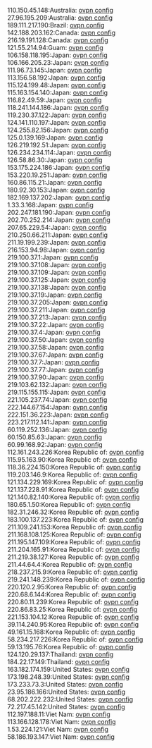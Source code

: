 110.150.45.148:Australia: [ovpn config](vpn/110_150_45_148.ovpn)  
27.96.195.209:Australia: [ovpn config](vpn/27_96_195_209.ovpn)  
189.111.217.190:Brazil: [ovpn config](vpn/189_111_217_190.ovpn)  
142.188.203.162:Canada: [ovpn config](vpn/142_188_203_162.ovpn)  
216.19.191.128:Canada: [ovpn config](vpn/216_19_191_128.ovpn)  
121.55.214.94:Guam: [ovpn config](vpn/121_55_214_94.ovpn)  
106.158.118.195:Japan: [ovpn config](vpn/106_158_118_195.ovpn)  
106.166.205.23:Japan: [ovpn config](vpn/106_166_205_23.ovpn)  
111.96.73.145:Japan: [ovpn config](vpn/111_96_73_145.ovpn)  
113.156.58.192:Japan: [ovpn config](vpn/113_156_58_192.ovpn)  
115.124.199.48:Japan: [ovpn config](vpn/115_124_199_48.ovpn)  
115.163.154.140:Japan: [ovpn config](vpn/115_163_154_140.ovpn)  
116.82.49.59:Japan: [ovpn config](vpn/116_82_49_59.ovpn)  
118.241.144.186:Japan: [ovpn config](vpn/118_241_144_186.ovpn)  
119.230.37.122:Japan: [ovpn config](vpn/119_230_37_122.ovpn)  
124.141.110.197:Japan: [ovpn config](vpn/124_141_110_197.ovpn)  
124.255.82.156:Japan: [ovpn config](vpn/124_255_82_156.ovpn)  
125.0.139.169:Japan: [ovpn config](vpn/125_0_139_169.ovpn)  
126.219.192.51:Japan: [ovpn config](vpn/126_219_192_51.ovpn)  
126.234.234.114:Japan: [ovpn config](vpn/126_234_234_114.ovpn)  
126.58.86.30:Japan: [ovpn config](vpn/126_58_86_30.ovpn)  
153.175.224.186:Japan: [ovpn config](vpn/153_175_224_186.ovpn)  
153.220.19.251:Japan: [ovpn config](vpn/153_220_19_251.ovpn)  
160.86.115.21:Japan: [ovpn config](vpn/160_86_115_21.ovpn)  
180.92.30.153:Japan: [ovpn config](vpn/180_92_30_153.ovpn)  
182.169.137.202:Japan: [ovpn config](vpn/182_169_137_202.ovpn)  
1.33.3.168:Japan: [ovpn config](vpn/1_33_3_168.ovpn)  
202.247.181.190:Japan: [ovpn config](vpn/202_247_181_190.ovpn)  
202.70.252.214:Japan: [ovpn config](vpn/202_70_252_214.ovpn)  
207.65.229.54:Japan: [ovpn config](vpn/207_65_229_54.ovpn)  
210.250.66.211:Japan: [ovpn config](vpn/210_250_66_211.ovpn)  
211.19.199.239:Japan: [ovpn config](vpn/211_19_199_239.ovpn)  
216.153.94.98:Japan: [ovpn config](vpn/216_153_94_98.ovpn)  
219.100.37.1:Japan: [ovpn config](vpn/219_100_37_1.ovpn)  
219.100.37.108:Japan: [ovpn config](vpn/219_100_37_108.ovpn)  
219.100.37.109:Japan: [ovpn config](vpn/219_100_37_109.ovpn)  
219.100.37.125:Japan: [ovpn config](vpn/219_100_37_125.ovpn)  
219.100.37.138:Japan: [ovpn config](vpn/219_100_37_138.ovpn)  
219.100.37.19:Japan: [ovpn config](vpn/219_100_37_19.ovpn)  
219.100.37.205:Japan: [ovpn config](vpn/219_100_37_205.ovpn)  
219.100.37.211:Japan: [ovpn config](vpn/219_100_37_211.ovpn)  
219.100.37.213:Japan: [ovpn config](vpn/219_100_37_213.ovpn)  
219.100.37.22:Japan: [ovpn config](vpn/219_100_37_22.ovpn)  
219.100.37.4:Japan: [ovpn config](vpn/219_100_37_4.ovpn)  
219.100.37.50:Japan: [ovpn config](vpn/219_100_37_50.ovpn)  
219.100.37.58:Japan: [ovpn config](vpn/219_100_37_58.ovpn)  
219.100.37.67:Japan: [ovpn config](vpn/219_100_37_67.ovpn)  
219.100.37.7:Japan: [ovpn config](vpn/219_100_37_7.ovpn)  
219.100.37.77:Japan: [ovpn config](vpn/219_100_37_77.ovpn)  
219.100.37.90:Japan: [ovpn config](vpn/219_100_37_90.ovpn)  
219.103.62.132:Japan: [ovpn config](vpn/219_103_62_132.ovpn)  
219.115.155.115:Japan: [ovpn config](vpn/219_115_155_115.ovpn)  
221.105.237.74:Japan: [ovpn config](vpn/221_105_237_74.ovpn)  
222.144.67.154:Japan: [ovpn config](vpn/222_144_67_154.ovpn)  
222.151.36.223:Japan: [ovpn config](vpn/222_151_36_223.ovpn)  
223.217.112.141:Japan: [ovpn config](vpn/223_217_112_141.ovpn)  
60.119.252.136:Japan: [ovpn config](vpn/60_119_252_136.ovpn)  
60.150.85.63:Japan: [ovpn config](vpn/60_150_85_63.ovpn)  
60.99.168.92:Japan: [ovpn config](vpn/60_99_168_92.ovpn)  
112.161.243.226:Korea Republic of: [ovpn config](vpn/112_161_243_226.ovpn)  
115.95.163.90:Korea Republic of: [ovpn config](vpn/115_95_163_90.ovpn)  
118.36.224.150:Korea Republic of: [ovpn config](vpn/118_36_224_150.ovpn)  
119.203.146.9:Korea Republic of: [ovpn config](vpn/119_203_146_9.ovpn)  
121.134.229.169:Korea Republic of: [ovpn config](vpn/121_134_229_169.ovpn)  
121.137.228.91:Korea Republic of: [ovpn config](vpn/121_137_228_91.ovpn)  
121.140.82.140:Korea Republic of: [ovpn config](vpn/121_140_82_140.ovpn)  
180.65.1.50:Korea Republic of: [ovpn config](vpn/180_65_1_50.ovpn)  
182.31.246.32:Korea Republic of: [ovpn config](vpn/182_31_246_32.ovpn)  
183.100.137.223:Korea Republic of: [ovpn config](vpn/183_100_137_223.ovpn)  
211.109.241.153:Korea Republic of: [ovpn config](vpn/211_109_241_153.ovpn)  
211.168.108.125:Korea Republic of: [ovpn config](vpn/211_168_108_125.ovpn)  
211.195.147.109:Korea Republic of: [ovpn config](vpn/211_195_147_109.ovpn)  
211.204.165.91:Korea Republic of: [ovpn config](vpn/211_204_165_91.ovpn)  
211.219.38.127:Korea Republic of: [ovpn config](vpn/211_219_38_127.ovpn)  
211.44.64.4:Korea Republic of: [ovpn config](vpn/211_44_64_4.ovpn)  
218.237.215.9:Korea Republic of: [ovpn config](vpn/218_237_215_9.ovpn)  
219.241.148.239:Korea Republic of: [ovpn config](vpn/219_241_148_239.ovpn)  
220.120.2.95:Korea Republic of: [ovpn config](vpn/220_120_2_95.ovpn)  
220.68.6.144:Korea Republic of: [ovpn config](vpn/220_68_6_144.ovpn)  
220.80.11.239:Korea Republic of: [ovpn config](vpn/220_80_11_239.ovpn)  
220.86.83.25:Korea Republic of: [ovpn config](vpn/220_86_83_25.ovpn)  
221.153.104.12:Korea Republic of: [ovpn config](vpn/221_153_104_12.ovpn)  
39.114.240.95:Korea Republic of: [ovpn config](vpn/39_114_240_95.ovpn)  
49.161.15.168:Korea Republic of: [ovpn config](vpn/49_161_15_168.ovpn)  
58.234.217.226:Korea Republic of: [ovpn config](vpn/58_234_217_226.ovpn)  
59.13.195.76:Korea Republic of: [ovpn config](vpn/59_13_195_76.ovpn)  
124.120.29.137:Thailand: [ovpn config](vpn/124_120_29_137.ovpn)  
184.22.17.149:Thailand: [ovpn config](vpn/184_22_17_149.ovpn)  
163.182.174.159:United States: [ovpn config](vpn/163_182_174_159.ovpn)  
173.198.248.39:United States: [ovpn config](vpn/173_198_248_39.ovpn)  
173.233.73.3:United States: [ovpn config](vpn/173_233_73_3.ovpn)  
23.95.186.166:United States: [ovpn config](vpn/23_95_186_166.ovpn)  
68.202.222.232:United States: [ovpn config](vpn/68_202_222_232.ovpn)  
72.217.45.142:United States: [ovpn config](vpn/72_217_45_142.ovpn)  
112.197.188.11:Viet Nam: [ovpn config](vpn/112_197_188_11.ovpn)  
113.166.128.178:Viet Nam: [ovpn config](vpn/113_166_128_178.ovpn)  
1.53.224.121:Viet Nam: [ovpn config](vpn/1_53_224_121.ovpn)  
58.186.193.147:Viet Nam: [ovpn config](vpn/58_186_193_147.ovpn)  
